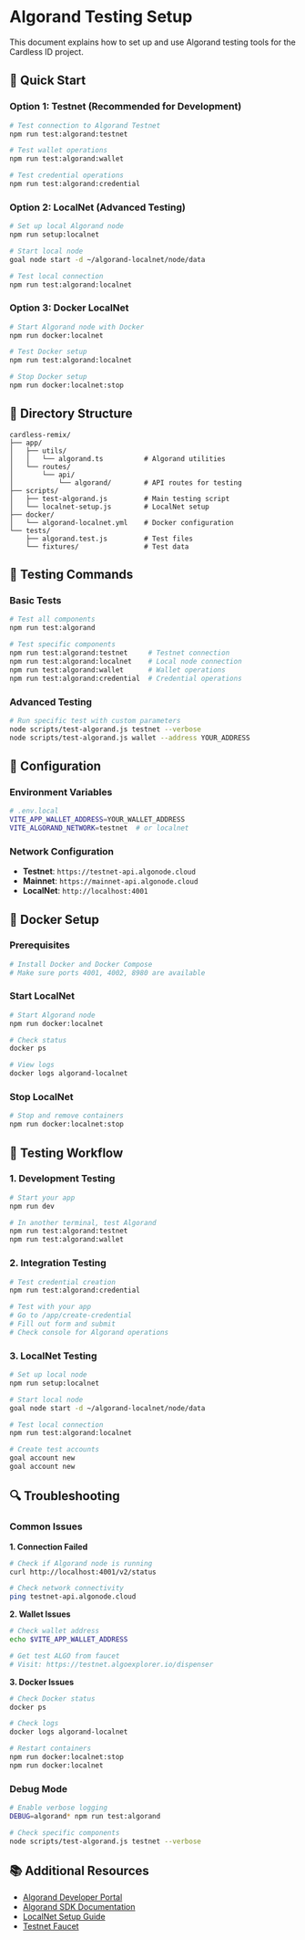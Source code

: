 # Algorand Testing Setup

This document explains how to set up and use Algorand testing tools for the Cardless ID project.

## 🚀 **Quick Start**

### **Option 1: Testnet (Recommended for Development)**
```bash
# Test connection to Algorand Testnet
npm run test:algorand:testnet

# Test wallet operations
npm run test:algorand:wallet

# Test credential operations
npm run test:algorand:credential
```

### **Option 2: LocalNet (Advanced Testing)**
```bash
# Set up local Algorand node
npm run setup:localnet

# Start local node
goal node start -d ~/algorand-localnet/node/data

# Test local connection
npm run test:algorand:localnet
```

### **Option 3: Docker LocalNet**
```bash
# Start Algorand node with Docker
npm run docker:localnet

# Test Docker setup
npm run test:algorand:localnet

# Stop Docker setup
npm run docker:localnet:stop
```

## 📁 **Directory Structure**

```
cardless-remix/
├── app/
│   ├── utils/
│   │   └── algorand.ts          # Algorand utilities
│   └── routes/
│       └── api/
│           └── algorand/        # API routes for testing
├── scripts/
│   ├── test-algorand.js         # Main testing script
│   └── localnet-setup.js        # LocalNet setup
├── docker/
│   └── algorand-localnet.yml    # Docker configuration
└── tests/
    ├── algorand.test.js         # Test files
    └── fixtures/                # Test data
```

## 🧪 **Testing Commands**

### **Basic Tests**
```bash
# Test all components
npm run test:algorand

# Test specific components
npm run test:algorand:testnet     # Testnet connection
npm run test:algorand:localnet    # Local node connection
npm run test:algorand:wallet      # Wallet operations
npm run test:algorand:credential  # Credential operations
```

### **Advanced Testing**
```bash
# Run specific test with custom parameters
node scripts/test-algorand.js testnet --verbose
node scripts/test-algorand.js wallet --address YOUR_ADDRESS
```

## 🔧 **Configuration**

### **Environment Variables**
```bash
# .env.local
VITE_APP_WALLET_ADDRESS=YOUR_WALLET_ADDRESS
VITE_ALGORAND_NETWORK=testnet  # or localnet
```

### **Network Configuration**
- **Testnet**: `https://testnet-api.algonode.cloud`
- **Mainnet**: `https://mainnet-api.algonode.cloud`
- **LocalNet**: `http://localhost:4001`

## 🐳 **Docker Setup**

### **Prerequisites**
```bash
# Install Docker and Docker Compose
# Make sure ports 4001, 4002, 8980 are available
```

### **Start LocalNet**
```bash
# Start Algorand node
npm run docker:localnet

# Check status
docker ps

# View logs
docker logs algorand-localnet
```

### **Stop LocalNet**
```bash
# Stop and remove containers
npm run docker:localnet:stop
```

## 🧪 **Testing Workflow**

### **1. Development Testing**
```bash
# Start your app
npm run dev

# In another terminal, test Algorand
npm run test:algorand:testnet
npm run test:algorand:wallet
```

### **2. Integration Testing**
```bash
# Test credential creation
npm run test:algorand:credential

# Test with your app
# Go to /app/create-credential
# Fill out form and submit
# Check console for Algorand operations
```

### **3. LocalNet Testing**
```bash
# Set up local node
npm run setup:localnet

# Start local node
goal node start -d ~/algorand-localnet/node/data

# Test local connection
npm run test:algorand:localnet

# Create test accounts
goal account new
goal account new
```

## 🔍 **Troubleshooting**

### **Common Issues**

**1. Connection Failed**
```bash
# Check if Algorand node is running
curl http://localhost:4001/v2/status

# Check network connectivity
ping testnet-api.algonode.cloud
```

**2. Wallet Issues**
```bash
# Check wallet address
echo $VITE_APP_WALLET_ADDRESS

# Get test ALGO from faucet
# Visit: https://testnet.algoexplorer.io/dispenser
```

**3. Docker Issues**
```bash
# Check Docker status
docker ps

# Check logs
docker logs algorand-localnet

# Restart containers
npm run docker:localnet:stop
npm run docker:localnet
```

### **Debug Mode**
```bash
# Enable verbose logging
DEBUG=algorand* npm run test:algorand

# Check specific components
node scripts/test-algorand.js testnet --verbose
```

## 📚 **Additional Resources**

- [Algorand Developer Portal](https://developer.algorand.org/)
- [Algorand SDK Documentation](https://github.com/algorand/js-algorand-sdk)
- [LocalNet Setup Guide](https://developer.algorand.org/docs/get-details/docker/)
- [Testnet Faucet](https://testnet.algoexplorer.io/dispenser)

